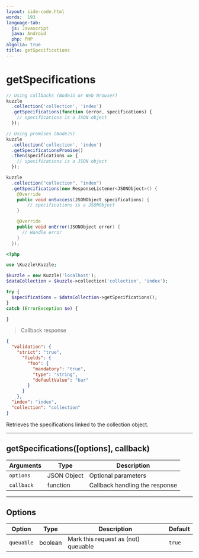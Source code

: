 ```yaml
---
layout: side-code.html
words:  193
language-tab:
  js: Javascript
  java: Android
  php: PHP
algolia: true
title: getSpecifications
---
```


# getSpecifications

```js
// Using callbacks (NodeJS or Web Browser)
kuzzle
  .collection('collection', 'index')
  .getSpecifications(function (error, specifications) {
    // specifications is a JSON object
  });

// Using promises (NodeJS)
kuzzle
  .collection('collection', 'index')
  .getSpecificationsPromise()
  .then(specifications => {
    // specifications is a JSON object
  });
```

```java
kuzzle
  .collection("collection", "index")
  .getSpecifications(new ResponseListener<JSONObject>() {
    @Override
    public void onSuccess(JSONObject specifications) {
        // specifications is a JSONObject
    }

    @Override
    public void onError(JSONObject error) {
      // Handle error
    }
  });
```

```php
<?php

use \Kuzzle\Kuzzle;

$kuzzle = new Kuzzle('localhost');
$dataCollection = $kuzzle->collection('collection', 'index');

try {
  $specifications = $dataCollection->getSpecifications();
}
catch (ErrorException $e) {

}
```

> Callback response

```json
{
  "validation": {
    "strict": "true",
      "fields": {
        "foo": {
          "mandatory": "true",
          "type": "string",
          "defaultValue": "bar"
        }
      }
    },
  "index": "index",
  "collection": "collection"
}
```

Retrieves the specifications linked to the collection object.

---

## getSpecifications([options], callback)

| Arguments | Type | Description |
|---------------|---------|----------------------------------------|
| ``options`` | JSON Object | Optional parameters |
| ``callback`` | function | Callback handling the response |

---

## Options

| Option | Type | Description | Default |
|---------------|---------|----------------------------------------|---------|
| ``queuable`` | boolean | Mark this request as (not) queuable | ``true`` |
